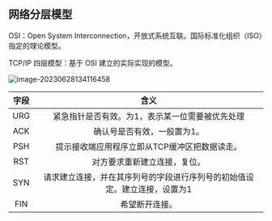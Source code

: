 ## 网络分层模型

OSI：Open System Interconnection，开放式系统互联。国际标准化组织（ISO）指定的理论模型。

TCP/IP 四层模型：基于 OSI 建立的实际实现的模型。

![image-20230628134116458](C:\Users\RenZZ\AppData\Roaming\Typora\typora-user-images\image-20230628134116458.png)

| 字段 |                             含义                             |
| :--: | :----------------------------------------------------------: |
| URG  |       紧急指针是否有效。为1，表示某一位需要被优先处理        |
| ACK  |                 确认号是否有效，一般置为1。                  |
| PSH  |        提示接收端应用程序立即从TCP缓冲区把数据读走。         |
| RST  |                 对方要求重新建立连接，复位。                 |
| SYN  | 请求建立连接，并在其序列号的字段进行序列号的初始值设定。建立连接，设置为1 |
| FIN  |                        希望断开连接。                        |